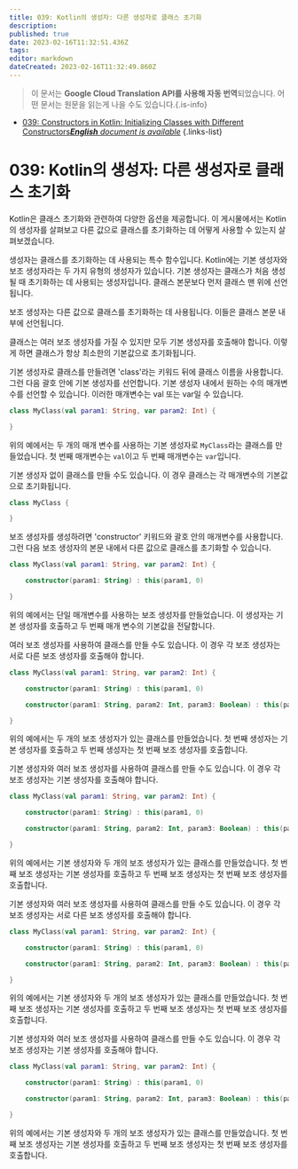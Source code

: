 ```yaml
---
title: 039: Kotlin의 생성자: 다른 생성자로 클래스 초기화
description: 
published: true
date: 2023-02-16T11:32:51.436Z
tags: 
editor: markdown
dateCreated: 2023-02-16T11:32:49.860Z
---
```


> 이 문서는 **Google Cloud Translation API를 사용해 자동 번역**되었습니다.
어떤 문서는 원문을 읽는게 나을 수도 있습니다.{.is-info}



- [039: Constructors in Kotlin: Initializing Classes with Different Constructors***English** document is available*](/en/Knowledge-base/Kotlin/Learning/039-constructors-in-kotlin-initializing-classes-with-different-constructors)
{.links-list}


# 039: Kotlin의 생성자: 다른 생성자로 클래스 초기화

Kotlin은 클래스 초기화와 관련하여 다양한 옵션을 제공합니다. 이 게시물에서는 Kotlin의 생성자를 살펴보고 다른 값으로 클래스를 초기화하는 데 어떻게 사용할 수 있는지 살펴보겠습니다.

생성자는 클래스를 초기화하는 데 사용되는 특수 함수입니다. Kotlin에는 기본 생성자와 보조 생성자라는 두 가지 유형의 생성자가 있습니다. 기본 생성자는 클래스가 처음 생성될 때 초기화하는 데 사용되는 생성자입니다. 클래스 본문보다 먼저 클래스 맨 위에 선언됩니다.

보조 생성자는 다른 값으로 클래스를 초기화하는 데 사용됩니다. 이들은 클래스 본문 내부에 선언됩니다.

클래스는 여러 보조 생성자를 가질 수 있지만 모두 기본 생성자를 호출해야 합니다. 이렇게 하면 클래스가 항상 최소한의 기본값으로 초기화됩니다.

기본 생성자로 클래스를 만들려면 'class'라는 키워드 뒤에 클래스 이름을 사용합니다. 그런 다음 괄호 안에 기본 생성자를 선언합니다. 기본 생성자 내에서 원하는 수의 매개변수를 선언할 수 있습니다. 이러한 매개변수는 val 또는 var일 수 있습니다.

```kotlin
class MyClass(val param1: String, var param2: Int) {

}
```

위의 예에서는 두 개의 매개 변수를 사용하는 기본 생성자로 `MyClass`라는 클래스를 만들었습니다. 첫 번째 매개변수는 `val`이고 두 번째 매개변수는 `var`입니다.

기본 생성자 없이 클래스를 만들 수도 있습니다. 이 경우 클래스는 각 매개변수의 기본값으로 초기화됩니다.

```kotlin
class MyClass {

}
```

보조 생성자를 생성하려면 'constructor' 키워드와 괄호 안의 매개변수를 사용합니다. 그런 다음 보조 생성자의 본문 내에서 다른 값으로 클래스를 초기화할 수 있습니다.

```kotlin
class MyClass(val param1: String, var param2: Int) {

    constructor(param1: String) : this(param1, 0)

}
```

위의 예에서는 단일 매개변수를 사용하는 보조 생성자를 만들었습니다. 이 생성자는 기본 생성자를 호출하고 두 번째 매개 변수의 기본값을 전달합니다.

여러 보조 생성자를 사용하여 클래스를 만들 수도 있습니다. 이 경우 각 보조 생성자는 서로 다른 보조 생성자를 호출해야 합니다.

```kotlin
class MyClass(val param1: String, var param2: Int) {

    constructor(param1: String) : this(param1, 0)

    constructor(param1: String, param2: Int, param3: Boolean) : this(param1, param2)

}
```

위의 예에서는 두 개의 보조 생성자가 있는 클래스를 만들었습니다. 첫 번째 생성자는 기본 생성자를 호출하고 두 번째 생성자는 첫 번째 보조 생성자를 호출합니다.

기본 생성자와 여러 보조 생성자를 사용하여 클래스를 만들 수도 있습니다. 이 경우 각 보조 생성자는 기본 생성자를 호출해야 합니다.

```kotlin
class MyClass(val param1: String, var param2: Int) {

    constructor(param1: String) : this(param1, 0)

    constructor(param1: String, param2: Int, param3: Boolean) : this(param1, param2)

}
```

위의 예에서는 기본 생성자와 두 개의 보조 생성자가 있는 클래스를 만들었습니다. 첫 번째 보조 생성자는 기본 생성자를 호출하고 두 번째 보조 생성자는 첫 번째 보조 생성자를 호출합니다.

기본 생성자와 여러 보조 생성자를 사용하여 클래스를 만들 수도 있습니다. 이 경우 각 보조 생성자는 서로 다른 보조 생성자를 호출해야 합니다.

```kotlin
class MyClass(val param1: String, var param2: Int) {

    constructor(param1: String) : this(param1, 0)

    constructor(param1: String, param2: Int, param3: Boolean) : this(param1, param2)

}
```

위의 예에서는 기본 생성자와 두 개의 보조 생성자가 있는 클래스를 만들었습니다. 첫 번째 보조 생성자는 기본 생성자를 호출하고 두 번째 보조 생성자는 첫 번째 보조 생성자를 호출합니다.

기본 생성자와 여러 보조 생성자를 사용하여 클래스를 만들 수도 있습니다. 이 경우 각 보조 생성자는 기본 생성자를 호출해야 합니다.

```kotlin
class MyClass(val param1: String, var param2: Int) {

    constructor(param1: String) : this(param1, 0)

    constructor(param1: String, param2: Int, param3: Boolean) : this(param1, param2)

}
```

위의 예에서는 기본 생성자와 두 개의 보조 생성자가 있는 클래스를 만들었습니다. 첫 번째 보조 생성자는 기본 생성자를 호출하고 두 번째 보조 생성자는 첫 번째 보조 생성자를 호출합니다.